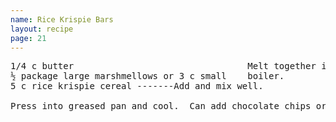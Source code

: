 ```yaml
---
name: Rice Krispie Bars
layout: recipe
page: 21
---
```


<pre>
1/4 c butter                                 Melt together in double
½ package large marshmellows or 3 c small    boiler.
5 c rice krispie cereal -------Add and mix well.

Press into greased pan and cool.  Can add chocolate chips or coconut
</pre>
